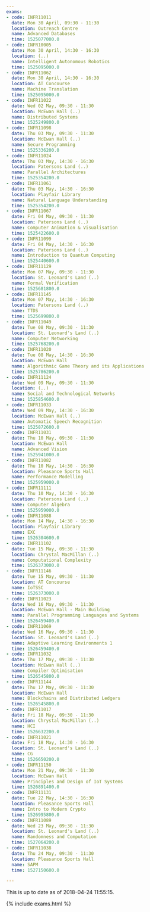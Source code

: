 ```yaml
---
exams:
- code: INFR11011
  date: Mon 30 April, 09:30 - 11:30
  location: Outreach Centre
  name: Advanced Databases
  time: 1525077000.0
- code: INFR10005
  date: Mon 30 April, 14:30 - 16:30
  location: (..)
  name: Intelligent Autonomous Robotics
  time: 1525095000.0
- code: INFR11062
  date: Mon 30 April, 14:30 - 16:30
  location: AT Concourse
  name: Machine Translation
  time: 1525095000.0
- code: INFR11022
  date: Wed 02 May, 09:30 - 11:30
  location: McEwan Hall (..)
  name: Distributed Systems
  time: 1525249800.0
- code: INFR11098
  date: Thu 03 May, 09:30 - 11:30
  location: McEwan Hall (..)
  name: Secure Programming
  time: 1525336200.0
- code: INFR11024
  date: Thu 03 May, 14:30 - 16:30
  location: Patersons Land (..)
  name: Parallel Architectures
  time: 1525354200.0
- code: INFR11061
  date: Thu 03 May, 14:30 - 16:30
  location: Playfair Library
  name: Natural Language Understanding
  time: 1525354200.0
- code: INFR11067
  date: Fri 04 May, 09:30 - 11:30
  location: Patersons Land (..)
  name: Computer Animation & Visualisation
  time: 1525422600.0
- code: INFR11099
  date: Fri 04 May, 14:30 - 16:30
  location: Patersons Land (..)
  name: Introduction to Quantum Computing
  time: 1525440600.0
- code: INFR11129
  date: Mon 07 May, 09:30 - 11:30
  location: St. Leonard's Land (..)
  name: Formal Verification
  time: 1525681800.0
- code: INFR11145
  date: Mon 07 May, 14:30 - 16:30
  location: Patersons Land (..)
  name: TTDS
  time: 1525699800.0
- code: INFR11049
  date: Tue 08 May, 09:30 - 11:30
  location: St. Leonard's Land (..)
  name: Computer Networking
  time: 1525768200.0
- code: INFR11020
  date: Tue 08 May, 14:30 - 16:30
  location: McEwan Hall
  name: Algorithmic Game Theory and its Applications
  time: 1525786200.0
- code: INFR11124
  date: Wed 09 May, 09:30 - 11:30
  location: (..)
  name: Social and Technological Networks
  time: 1525854600.0
- code: INFR11033
  date: Wed 09 May, 14:30 - 16:30
  location: McEwan Hall (..)
  name: Automatic Speech Recognition
  time: 1525872600.0
- code: INFR11031
  date: Thu 10 May, 09:30 - 11:30
  location: McEwan Hall
  name: Advanced Vision
  time: 1525941000.0
- code: INFR11082
  date: Thu 10 May, 14:30 - 16:30
  location: Pleasance Sports Hall
  name: Performance Modelling
  time: 1525959000.0
- code: INFR11111
  date: Thu 10 May, 14:30 - 16:30
  location: Patersons Land (..)
  name: Computer Algebra
  time: 1525959000.0
- code: INFR11088
  date: Mon 14 May, 14:30 - 16:30
  location: Playfair Library
  name: EXC
  time: 1526304600.0
- code: INFR11102
  date: Tue 15 May, 09:30 - 11:30
  location: Chrystal MacMillan (..)
  name: Computational Complexity
  time: 1526373000.0
- code: INFR11146
  date: Tue 15 May, 09:30 - 11:30
  location: AT Concourse
  name: IoTSSC
  time: 1526373000.0
- code: INFR11023
  date: Wed 16 May, 09:30 - 11:30
  location: McEwan Hall - Main Building
  name: Parallel Programming Languages and Systems
  time: 1526459400.0
- code: INFR11069
  date: Wed 16 May, 09:30 - 11:30
  location: St. Leonard's Land (..)
  name: Adaptive Learning Environments 1
  time: 1526459400.0
- code: INFR11032
  date: Thu 17 May, 09:30 - 11:30
  location: McEwan Hall (..)
  name: Compiler Optimisation
  time: 1526545800.0
- code: INFR11144
  date: Thu 17 May, 09:30 - 11:30
  location: McEwan Hall
  name: Blockchains and Distributed Ledgers
  time: 1526545800.0
- code: INFR11017
  date: Fri 18 May, 09:30 - 11:30
  location: Chrystal MacMillan (..)
  name: HCI
  time: 1526632200.0
- code: INFR11021
  date: Fri 18 May, 14:30 - 16:30
  location: St. Leonard's Land (..)
  name: CG
  time: 1526650200.0
- code: INFR11150
  date: Mon 21 May, 09:30 - 11:30
  location: McEwan Hall
  name: Principles and Design of IoT Systems
  time: 1526891400.0
- code: INFR11131
  date: Tue 22 May, 14:30 - 16:30
  location: Pleasance Sports Hall
  name: Intro to Modern Crypto
  time: 1526995800.0
- code: INFR11089
  date: Wed 23 May, 09:30 - 11:30
  location: St. Leonard's Land (..)
  name: Randomness and Computation
  time: 1527064200.0
- code: INFR11038
  date: Thu 24 May, 09:30 - 11:30
  location: Pleasance Sports Hall
  name: SAPM
  time: 1527150600.0

---
```

This is up to date as of 2018-04-24 11:55:15.

{% include exams.html %}
